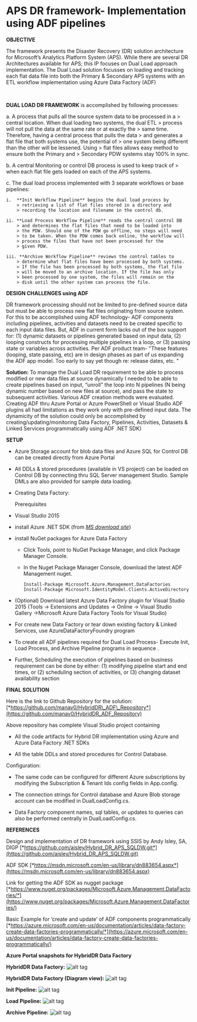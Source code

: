 APS DR framework- Implementation using ADF pipelines
====================================================

**OBJECTIVE**

The framework presents the Disaster Recovery (DR) solution architecture
for Microsoft’s Analytics Platform System (APS). While there are several
DR Architectures available for APS; this IP focuses on Dual Load
approach implementation. The Dual Load solution focusses on loading and
tracking each flat data file into both the Primary & Secondary APS
systems with an ETL workflow implementation using Azure Data Factory
(ADF)

 

**DUAL LOAD DR FRAMEWORK** is accomplished by following processes:

a.  A process that pulls all the source system data to be processed in a
    > central location. When dual loading two systems, the dual ETL
    > process will not pull the data at the same rate or at exactly the
    > same time. Therefore, having a central process that pulls the data
    > and generates a flat file that both systems use, the potential of
    > one system being different than the other will be lessened. Using
    > flat files allows easy method to ensure both the Primary and
    > Secondary PDW systems stay 100% in sync.

b.  A central Monitoring or control DB process is used to keep track of
    > when each flat file gets loaded on each of the APS systems.

c.  The dual load process implemented with 3 separate workflows or base pipelines:

    i.  **Init Workflow Pipeline** begins the dual load process by
        > retrieving a list of flat files stored in a directory and
        > recording the location and filename in the control db.

    ii. **Load Process Workflow Pipeline** reads the central control DB
        > and determines the flat files that need to be loaded into
        > the PDW. Should one of the PDW go offline, no steps will need
        > to be taken. When the PDW comes back online, the workflow will
        > process the files that have not been processed for the
        > given PDW.

    iii. **Archive Workflow Pipeline** reviews the control tables to
        > determine what flat files have been processed by both systems.
        > If the file has been processed by both systems, the flat file
        > will be moved to an archive location. If the file has only
        > been processed by one system, the files will remain on the
        > disk until the other system can process the file.




**DESIGN CHALLENGES using ADF**

DR framework processing should not be limited to pre-defined source data but must be able to process new flat files originating from source system. For this to be accomplished using ADF technology- ADF components including pipelines, activities and datasets need to be created specific to each input data files. But, ADF in current form lacks out of the box support for: (1) dynamic datasets or pipelines generated based on input data, (2) looping constructs for processing multiple pipelines in a loop, or (3) passing state or variables across activities. Per ADF product team- "These features (looping, state passing, etc) are in design phases as part of us expanding the ADF app model. Too early to say yet though re: release dates, etc. "

**Solution:**
To manage the Dual Load DR requirement to be able to process modified or new data files at source dynamically I needed to be able to create pipelines based on input, “unroll” the loop into N pipelines (N being dynamic number based on new files at source), and pass the state to subsequent activities. Various ADF creation methods were evaluated. Creating ADF thru Azure Portal or Azure PowerShell or Visual Studio ADF plugins all had limitations as they work only with pre-defined input data. The dynamicity of the solution could only be accomplished by creating/updating/monitoring Data Factory, Pipelines, Activities, Datasets & Linked Services programmatically using ADF .NET SDK)




**SETUP**

-   Azure Storage account for blob data files and Azure SQL for Control DB can be created directly from Azure Portal

-   All DDLs & stored procedures (available in VS project) can be loaded on Control DB by connecting thru SQL Server management Studio. Sample DMLs are also provided for sample data loading.

-   Creating Data Factory:

    Prerequisites

-   Visual Studio 2015

-   install Azure .NET SDK (from [*MS download site*](https://azure.microsoft.com/en-us/downloads/))

-   install NuGet packages for Azure Data Factory

    -   Click Tools, point to NuGet Package Manager, and click Package Manager Console.

    -   In the Nuget Package Manager Console, download the latest ADF Management nuget.

            Install-Package Microsoft.Azure.Management.DataFactories
            Install-Package Microsoft.IdentityModel.Clients.ActiveDirectory

-   (Optional) Download latest Azure Data Factory plugin for Visual Studio 2015 (Tools -&gt; Extensions and
    Updates -&gt; Online -&gt; Visual Studio Gallery -&gt;Microsoft Azure Data Factory Tools for Visual Studio)

<!-- -->

-   For create new Data Factory or tear down existing factory & Linked Services, use AzureDataFactoryFoundry program

-   To create all ADF pipelines required for Dual Load Process- Execute Init, Load Process, and Archive Pipeline programs in sequence .

-   Further, Scheduling the execution of pipelines based on business
    requirement can be done by either: (1) modifying pipeline start and end times, or (2) scheduling section of activities, or (3)
    changing dataset availability section


 
 

**FINAL SOLUTION**

Here is the link to Github Repository for the solution:
[*https://github.com/manav0/HybridDR\_ADF\_Repository*](https://github.com/manav0/HybridDR_ADF_Repository)

Above repository has complete Visual Studio project containing

-   All the code artifacts for Hybrid DR implementation using Azure and Azure Data Factory .NET SDKs

-   All the table DDLs and stored procedures for Control Database.

Configuration:

-   The same code can be configured for different Azure subscriptions by modifying the Subscription & Tenant Ids config fields in App.config.

-   The connection strings for Control database and Azure Blob storage account can be modified in DualLoadConfig.cs.

-   Data Factory component names, sql tables, or updates to queries can also be performed centrally in DualLoadConfig.cs.




**REFERENCES**

Design and implementation of DR framework using SSIS by Andy Isley, SA, DIGP
[*https://github.com/aisley/Hybrid_DR_APS_SQLDW.git*](https://github.com/aisley/Hybrid_DR_APS_SQLDW.git)

ADF SDK 
[*https://msdn.microsoft.com/en-us/library/dn883654.aspx*](https://msdn.microsoft.com/en-us/library/dn883654.aspx)

Link for getting the ADF SDK as nugget package [*https://www.nuget.org/packages/Microsoft.Azure.Management.DataFactories/*](https://www.nuget.org/packages/Microsoft.Azure.Management.DataFactories/)

Basic Example for ‘create and update’ of ADF components programmatically [*https://azure.microsoft.com/en-us/documentation/articles/data-factory-create-data-factories-programmatically/*](https://azure.microsoft.com/en-us/documentation/articles/data-factory-create-data-factories-programmatically/)


**Azure Portal snapshots for HybridDR Data Factory**

**HybridDR Data Factory:** 
![alt tag](https://github.com/manav0/HybridDR_ADF_Repository/blob/master/images/1.png)











**HybridDR Data Factory (Diagram view):**
![alt tag](https://github.com/manav0/HybridDR_ADF_Repository/blob/master/images/2.png)







**Init Pipeline:** 
![alt tag](https://github.com/manav0/HybridDR_ADF_Repository/blob/master/images/3.png)



**Load Pipeline:**
![alt tag](https://github.com/manav0/HybridDR_ADF_Repository/blob/master/images/4.png)





**Archive Pipeline:**
 ![alt tag](https://github.com/manav0/HybridDR_ADF_Repository/blob/master/images/5.png)
